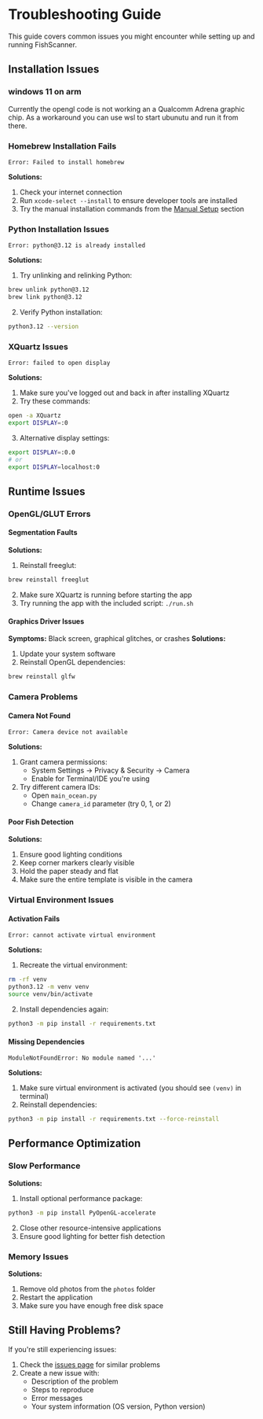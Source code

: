# Troubleshooting Guide

This guide covers common issues you might encounter while setting up and running FishScanner.

## Installation Issues

### windows 11 on arm 

Currently the opengl code is not working an a Qualcomm Adrena graphic chip. As a workaround you can use wsl to start ubunutu and run it from there.

### Homebrew Installation Fails
```
Error: Failed to install homebrew
```
**Solutions:**
1. Check your internet connection
2. Run `xcode-select --install` to ensure developer tools are installed
3. Try the manual installation commands from the [Manual Setup](README.md#manual-setup) section

### Python Installation Issues
```
Error: python@3.12 is already installed
```
**Solutions:**
1. Try unlinking and relinking Python:
```bash
brew unlink python@3.12
brew link python@3.12
```
2. Verify Python installation:
```bash
python3.12 --version
```

### XQuartz Issues
```
Error: failed to open display
```
**Solutions:**
1. Make sure you've logged out and back in after installing XQuartz
2. Try these commands:
```bash
open -a XQuartz
export DISPLAY=:0
```
3. Alternative display settings:
```bash
export DISPLAY=:0.0
# or
export DISPLAY=localhost:0
```

## Runtime Issues

### OpenGL/GLUT Errors

#### Segmentation Faults
**Solutions:**
1. Reinstall freeglut:
```bash
brew reinstall freeglut
```
2. Make sure XQuartz is running before starting the app
3. Try running the app with the included script: `./run.sh`

#### Graphics Driver Issues
**Symptoms:** Black screen, graphical glitches, or crashes
**Solutions:**
1. Update your system software
2. Reinstall OpenGL dependencies:
```bash
brew reinstall glfw
```

### Camera Problems

#### Camera Not Found
```
Error: Camera device not available
```
**Solutions:**
1. Grant camera permissions:
   - System Settings → Privacy & Security → Camera
   - Enable for Terminal/IDE you're using
2. Try different camera IDs:
   - Open `main_ocean.py`
   - Change `camera_id` parameter (try 0, 1, or 2)

#### Poor Fish Detection
**Solutions:**
1. Ensure good lighting conditions
2. Keep corner markers clearly visible
3. Hold the paper steady and flat
4. Make sure the entire template is visible in the camera

### Virtual Environment Issues

#### Activation Fails
```
Error: cannot activate virtual environment
```
**Solutions:**
1. Recreate the virtual environment:
```bash
rm -rf venv
python3.12 -m venv venv
source venv/bin/activate
```
2. Install dependencies again:
```bash
python3 -m pip install -r requirements.txt
```

#### Missing Dependencies
```
ModuleNotFoundError: No module named '...'
```
**Solutions:**
1. Make sure virtual environment is activated (you should see `(venv)` in terminal)
2. Reinstall dependencies:
```bash
python3 -m pip install -r requirements.txt --force-reinstall
```

## Performance Optimization

### Slow Performance
**Solutions:**
1. Install optional performance package:
```bash
python3 -m pip install PyOpenGL-accelerate
```
2. Close other resource-intensive applications
3. Ensure good lighting for better fish detection

### Memory Issues
**Solutions:**
1. Remove old photos from the `photos` folder
2. Restart the application
3. Make sure you have enough free disk space

## Still Having Problems?

If you're still experiencing issues:
1. Check the [issues page](https://github.com/jharsono/fishscanner/issues) for similar problems
2. Create a new issue with:
   - Description of the problem
   - Steps to reproduce
   - Error messages
   - Your system information (OS version, Python version)
